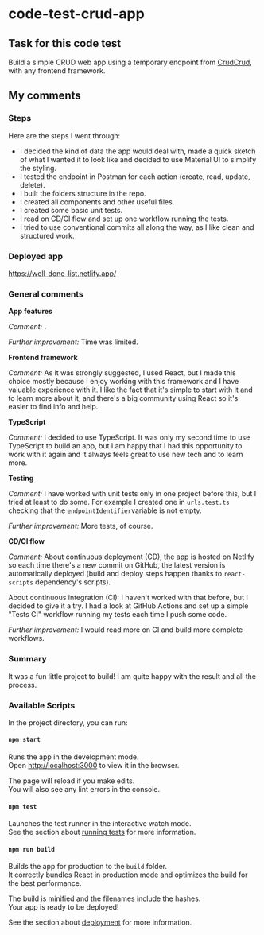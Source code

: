 # code-test-crud-app

## Task for this code test
Build a simple CRUD web app using a temporary endpoint from [CrudCrud](https://crudcrud.com/), with any frontend framework.

## My comments

### Steps

Here are the steps I went through:

* I decided the kind of data the app would deal with, made a quick sketch of what I wanted it to look like and decided to use Material UI to simplify the styling.
* I tested the endpoint in Postman for each action (create, read, update, delete).
* I built the folders structure in the repo.
* I created all components and other useful files.
* I created some basic unit tests.
* I read on CD/CI flow and set up one workflow running the tests.
* I tried to use conventional commits all along the way, as I like clean and structured work.


### Deployed app
https://well-done-list.netlify.app/


### General comments

**App features**

*Comment:* .

*Further improvement:* Time was limited.


**Frontend framework**

*Comment:* As it was strongly suggested, I used React, but I made this choice mostly because I enjoy working with this framework and I have valuable experience with it. I like the fact that it's simple to start with it and to learn more about it, and there's a big community using React so it's easier to find info and help.


**TypeScript**

*Comment:* I decided to use TypeScript. It was only my second time to use TypeScript to build an app, but I am happy that I had this opportunity to work with it again and it always feels great to use new tech and to learn more.


**Testing**

*Comment:* I have worked with unit tests only in one project before this, but I tried at least to do some. For example I created one in `urls.test.ts` checking that the `endpointIdentifier`variable is not empty.

*Further improvement:* More tests, of course.


**CD/CI flow**

*Comment:* About continuous deployment (CD), the app is hosted on Netlify so each time there's a new commit on GitHub, the latest version is automatically deployed (build and deploy steps happen thanks to `react-scripts` dependency's scripts).

About continuous integration (CI): I haven't worked with that before, but I decided to give it a try. I had a look at GitHub Actions and set up a simple "Tests CI" workflow running my tests each time I push some code.

*Further improvement:* I would read more on CI and build more complete workflows.


### Summary

It was a fun little project to build! I am quite happy with the result and all the process.


### Available Scripts

In the project directory, you can run:

#### `npm start`

Runs the app in the development mode.\
Open [http://localhost:3000](http://localhost:3000) to view it in the browser.

The page will reload if you make edits.\
You will also see any lint errors in the console.

#### `npm test`

Launches the test runner in the interactive watch mode.\
See the section about [running tests](https://facebook.github.io/create-react-app/docs/running-tests) for more information.

#### `npm run build`

Builds the app for production to the `build` folder.\
It correctly bundles React in production mode and optimizes the build for the best performance.

The build is minified and the filenames include the hashes.\
Your app is ready to be deployed!

See the section about [deployment](https://facebook.github.io/create-react-app/docs/deployment) for more information.
